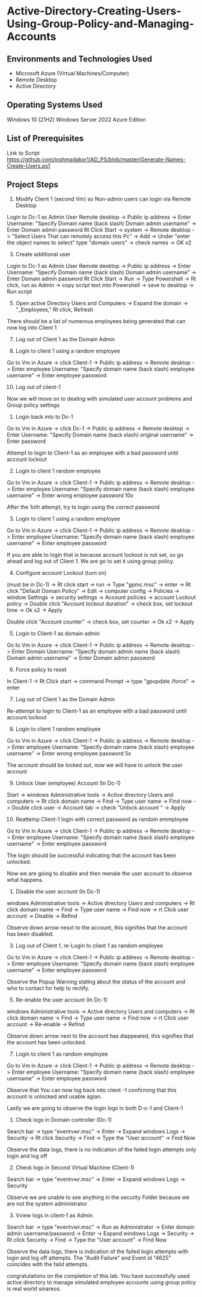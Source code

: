 # Active-Directory-Creating-Users-Using-Group-Policy-and-Managing-Accounts

<h2>Environments and Technologies Used</h2>

- Microsoft Azure (Virtual Machines/Computer)
- Remote Desktop
- Active Directory
  
<h2>Operating Systems Used </h2>

Windows 10</b> (21H2)
Windows Server 2022 Azure Edition

<h2>List of Prerequisites</h2>

Link to Script https://github.com/joshmadakor1/AD_PS/blob/master/Generate-Names-Create-Users.ps1

<h2>Project Steps</h2>              

1. Modify Client 1 (second Vm) so Non-admin users can login via Remote Desktop

Login to Dc-1 as Admin User 
Remote desktop -> Public ip address -> Enter Username: "Specify Domain name (back slash) Domain admin username" -> Enter Domain admin password
Rt Click Start -> system -> Remote desktop -> "Select Users That can remotely access this Pc" -> Add -> Under "enter the object names to select" type "domain users" -> check names -> OK x2

3. Create additional user

Login to Dc-1 as Admin User 
Remote desktop -> Public ip address -> Enter Username: "Specify Domain name (back slash) Domain admin username" -> Enter Domain admin password
Rt Click Start -> Run -> Type Powershell -> Rt click, run as Admin -> copy script text into Powershell -> save to desktop -> Run script

5. Open active Directory Users and Computers -> Expand the domain -> "_Employees," Rt click, Refresh

There should be a list of numerous employees being generated that can now log into Client 1

7. Log out of Client 1 as the Domain Admin

8. Login to client 1 using a random employee

Go to Vm in Azure -> click Client-1 -> Public ip address -> Remote desktop -> Enter employee Username: "Specify domain name (back slash) employee username" -> Enter employee password

10. Log out of client-1

Now  we will move on to dealing with simulated user account problems and Group policy settings

1. Login back into to Dc-1

Go to Vm in Azure -> click Dc-1 -> Public ip address -> Remote desktop -> Enter Username: "Specify Domain name (back slash) original username" -> Enter password
   
Attempt to  login to Client-1 as an employee with a bad password until account lockout

2. Login to client 1 random employee

Go to Vm in Azure -> click Client-1 -> Public ip address -> Remote desktop -> Enter employee Username: "Specify domain name (back slash) employee username" -> Enter wrong  employee password 10x

After the 1oth attempt, try to login using the correct password

3. Login to client 1 using a random employee

Go to Vm in Azure -> click Client-1 -> Public ip address -> Remote desktop -> Enter employee Username: "Specify domain name (back slash) employee username" -> Enter employee password

If you are able to login that is because account lockout is not set, so go ahead and log out of Client 1. We are go to set it using group policy.

4. Configure account Lockout (turn on)

(must be in Dc-1) -> Rt click start -> run -> Type  "gpmc.msc" -> enter -> Rt click  "Default Domain Policy" -> Edit -> computer config ->  Policies -> window Settings -> security settings -> Account policies -> account Lockout policy -> Double click "Account lockout duration" -> check box, set 
lockout time -> Ok x2 -> Apply

Double click "Account counter" -> check box, set counter -> Ok x2 -> Apply

5. Login to Client-1 as domain admin

Go to Vm in Azure -> click Client-1 -> Public ip address -> Remote desktop -> Enter Domain Username: "Specify domain admin name (back slash) Domain admin username" -> Enter Domain admin password

6. Force policy to reset

In Client-1 -> Rt Click start -> command Prompt -> type "gpupdate /force" -> enter

7. Log out of Client 1 as the Domain Admin

Re-attempt to login to Client-1 as an employee with a bad password until account lockout

8. Login to client 1 random employee

Go to Vm in Azure -> click Client-1 -> Public ip address -> Remote desktop -> Enter employee Username: "Specify domain name (back slash) employee username" -> Enter wrong employee password 5x

The account should be locked out, now we will have to unlock the user account

9. Unlock User (employee) Account (In Dc-1)

Start -> windows Administrative tools -> Active directory Users and computers -> Rt click domain name -> Find -> Type user name -> Find now -> Double click user -> Account tab -> check "Unlock account " -> Apply

10. Reattemp Client-1 login with correct password as random emmployee

Go to Vm in Azure -> click Client-1 -> Public ip address -> Remote desktop -> Enter employee Username: "Specify domain name (back slash) employee username" -> Enter employee password
    
The login should be successful indicating that the account has been unlocked. 

Now we are going to disable and then reenale the user account to observe what happens.

1. Disable the user account (In Dc-1)

windows Administrative tools -> Active directory Users and computers -> Rt click domain name -> Find -> Type user name -> Find now -> rt Click user account -> Disable -> Refind

Observe down arrow nesxt to the account, this signifies that the account has been disabled.

3. Log out of Client 1, re-Login to client 1 as random employee

Go to Vm in Azure -> click Client-1 -> Public ip address -> Remote desktop -> Enter employee Username: "Specify domain name (back slash) employee username" -> Enter employee password

Observe the Popup Warning stating about the status of the account and who to contact for help to rectify.

5. Re-enable the user account (In Dc-1)

windows Administrative tools -> Active directory Users and computers -> Rt click domain name -> Find -> Type user name -> Find now -> rt Click user account -> Re-enable -> Refind

Observe down arrow next to the account has diappeared, this signifies that the account has been unlocked.

7. Login to client 1 as random employee

Go to Vm in Azure -> click Client-1 -> Public ip address -> Remote desktop -> Enter employee Username: "Specify domain name (back slash) employee username" -> Enter employee password

Observe that You can now log back into client -1 confirming that this account is unlocked and usable agian.

Lastly we are going to observe the login logs in both D-c-1 and Client-1

1. Check logs in Domain controller (Dc-1)

Search bar -> type "eventvwr.msc" -> Enter -> Expand windows Logs -> Security -> Rt click Security -> Find -> Type the "User account" -> Find Now

Observe  the data logs, there is no indication of the failed login attempts only login and log off

2. Check logs in Second Virtual Machine (Client-1)

Search bar -> type "eventvwr.msc" -> Enter -> Expand windows Logs -> Security 

Observe we are unable to see anything in the security Folder because we  are not the system administrator

3. Vview logs in client-1 as Admin

Search bar -> type "eventvwr.msc" -> Run as Administrator -> Enter domain admin username/password -> Enter -> Expand windows Logs -> Security -> Rt click Security -> Find -> Type the "User account" -> Find Now

Observe  the data logs, there is indication of the failed login attempts with login and log off attempts. The "Audit Failure" and Event id "4625" coincides with the faild attempts.


congratulations on the completion of this lab. You have successfully used active directory to manage simulated employee accounts using group policy is real world sinareos.
